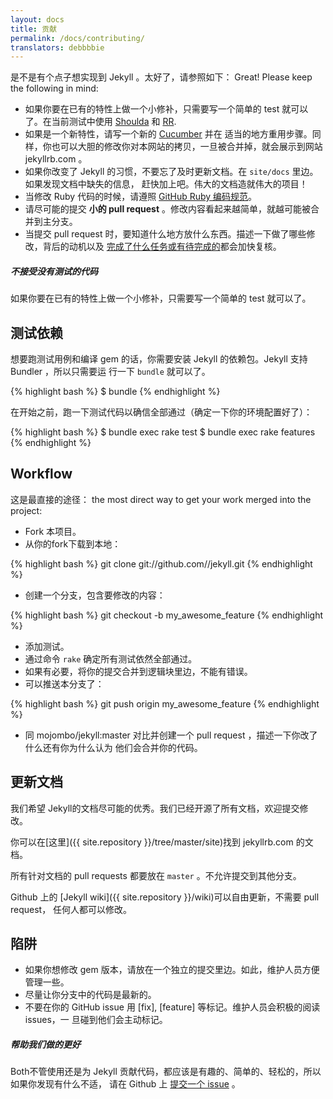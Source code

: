 ```yaml
---
layout: docs
title: 贡献
permalink: /docs/contributing/
translators: debbbbie
---
```


是不是有个点子想实现到 Jekyll 。太好了，请参照如下： Great! Please keep the
following in mind:

* 如果你要在已有的特性上做一个小修补，只需要写一个简单的 test 就可以了。在当前测试中使用
  [Shoulda](http://github.com/thoughtbot/shoulda/tree/master) 和
  [RR](http://github.com/btakita/rr/tree/master).
* 如果是一个新特性，请写一个新的 [Cucumber](https://github.com/cucumber/cucumber/) 并在
  适当的地方重用步骤。同样，你也可以大胆的修改你对本网站的拷贝，一旦被合并掉，就会展示到网站 jekyllrb.com 。
* 如果你改变了 Jekyll 的习惯，不要忘了及时更新文档。在 `site/docs` 里边。如果发现文档中缺失的信息，
  赶快加上吧。伟大的文档造就伟大的项目！
* 当修改 Ruby 代码的时候，请遵照 [GitHub Ruby 编码规范](https://github.com/styleguide/ruby)。
* 请尽可能的提交 **小的 pull request** 。修改内容看起来越简单，就越可能被合并到主分支。
* 当提交 pull request 时，要知道什么地方放什么东西。描述一下做了哪些修改，背后的动机以及
  [完成了什么任务或有待完成的](http://git.io/gfm-tasks)都会加快复核。

<div class="note warning">
  <h5>不接受没有测试的代码</h5>
  <p>
    如果你要在已有的特性上做一个小修补，只需要写一个简单的 test 就可以了。
  </p>
</div>

测试依赖
-----------------

想要跑测试用例和编译 gem 的话，你需要安装 Jekyll 的依赖包。Jekyll 支持 Bundler ，所以只需要运
行一下 `bundle` 就可以了。

{% highlight bash %}
$ bundle
{% endhighlight %}

 在开始之前，跑一下测试代码以确信全部通过（确定一下你的环境配置好了）：

{% highlight bash %}
$ bundle exec rake test
$ bundle exec rake features
{% endhighlight %}

Workflow
--------

这是最直接的途径： the most direct way to get your work merged into the project:

* Fork 本项目。
* 从你的fork下载到本地：

{% highlight bash %}
git clone git://github.com/<username>/jekyll.git
{% endhighlight %}

* 创建一个分支，包含要修改的内容：

{% highlight bash %}
git checkout -b my_awesome_feature
{% endhighlight %}


* 添加测试。
* 通过命令 `rake` 确定所有测试依然全部通过。
* 如果有必要，将你的提交合并到逻辑块里边，不能有错误。
* 可以推送本分支了：

{% highlight bash %}
git push origin my_awesome_feature
{% endhighlight %}

* 同 mojombo/jekyll:master 对比并创建一个 pull request ，描述一下你改了什么还有你为什么认为
  他们会合并你的代码。

更新文档
----------------------

我们希望 Jekyll的文档尽可能的优秀。我们已经开源了所有文档，欢迎提交修改。

你可以在[这里]({{ site.repository }}/tree/master/site)找到 jekyllrb.com 的文档。

所有针对文档的 pull requests 都要放在 `master` 。不允许提交到其他分支。

Github 上的 [Jekyll wiki]({{ site.repository }}/wiki)可以自由更新，不需要 pull request，
任何人都可以修改。

陷阱
-------

* 如果你想修改 gem 版本，请放在一个独立的提交里边。如此，维护人员方便管理一些。 
* 尽量让你分支中的代码是最新的。
* 不要在你的 GitHub issue 用 [fix], [feature] 等标记。维护人员会积极的阅读 issues，一 旦碰到他们会主动标记。



<div class="note">
  <h5>帮助我们做的更好</h5>
  <p>
    Both不管使用还是为 Jekyll 贡献代码，都应该是有趣的、简单的、轻松的，所以如果你发现有什么不适，
    请在 Github 上 <a href="{{ site.repository }}/issues/new">提交一个 issue</a> 。
  </p>
</div>
